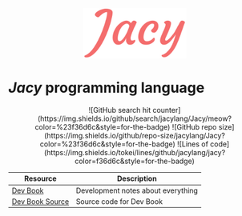 <div align="center">
    <img src="img/JacyLarge.png" height="100">
</div>

# *Jacy* programming language

<p align="center">
![GitHub search hit counter](https://img.shields.io/github/search/jacylang/Jacy/meow?color=%23f36d6c&style=for-the-badge)
![GitHub repo size](https://img.shields.io/github/repo-size/jacylang/Jacy?color=%23f36d6c&style=for-the-badge)
![Lines of code](https://img.shields.io/tokei/lines/github/jacylang/jacy?color=f36d6c&style=for-the-badge)
</p>

| Resource | Description |
| --- | --- |
| [Dev Book](https://jacylang.github.io/Jacy-Dev-Book/) | Development notes about everything |
| [Dev Book Source](https://github.com/jacylang/Jacy-Dev-Book) | Source code for Dev Book |
